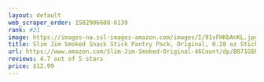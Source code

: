 ```yaml
---
layout: default 
﻿web_scraper_order: 1582906608-6139
rank: #21
image: https://images-na.ssl-images-amazon.com/images/I/91vFHKbAnKL.jpg
title: Slim Jim Smoked Snack Stick Pantry Pack, Original, 0.28 oz Stick 46Count
url: https://www.amazon.com/Slim-Jim-Smoked-Original-46Count/dp/B071G6PFDR/ref=zg_mw_grocery_21?_encoding=UTF8&psc=1&refRID=60J9MNPBBWB8RKQXQSF9
reviews: 4.7 out of 5 stars
price: $12.99 
---
```

